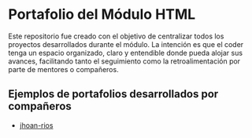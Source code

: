 # Portafolio del Módulo HTML

Este repositorio fue creado con el objetivo de centralizar todos los proyectos desarrollados durante el módulo. La intención es que el coder tenga un espacio organizado, claro y entendible donde pueda alojar sus avances, facilitando tanto el seguimiento como la retroalimentación por parte de mentores o compañeros.

## Ejemplos de portafolios desarrollados por compañeros
- [jhoan-rios](https://jhoan-rios.github.io/portafolio/)

